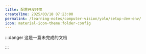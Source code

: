 ```yaml
---
title: 配置开发环境
createTime: 2025/03/18 07:23:00
permalink: /learning-notes/computer-vision/yolo/setup-dev-env/
icon: material-icon-theme:folder-config
---
```


:::danger 这是一篇未完成的文档

:::